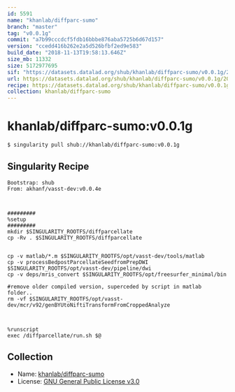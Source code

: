 ```yaml
---
id: 5591
name: "khanlab/diffparc-sumo"
branch: "master"
tag: "v0.0.1g"
commit: "a7b99cccdcf5fdb16bbbe876aba5725b6d67d157"
version: "ccedd416b262e2a5d526bfbf2ed9e583"
build_date: "2018-11-13T19:58:13.646Z"
size_mb: 11332
size: 5172977695
sif: "https://datasets.datalad.org/shub/khanlab/diffparc-sumo/v0.0.1g/2018-11-13-a7b99ccc-ccedd416/ccedd416b262e2a5d526bfbf2ed9e583.simg"
url: https://datasets.datalad.org/shub/khanlab/diffparc-sumo/v0.0.1g/2018-11-13-a7b99ccc-ccedd416/
recipe: https://datasets.datalad.org/shub/khanlab/diffparc-sumo/v0.0.1g/2018-11-13-a7b99ccc-ccedd416/Singularity
collection: khanlab/diffparc-sumo
---
```


# khanlab/diffparc-sumo:v0.0.1g

```bash
$ singularity pull shub://khanlab/diffparc-sumo:v0.0.1g
```

## Singularity Recipe

```singularity
Bootstrap: shub
From: akhanf/vasst-dev:v0.0.4e



#########
%setup
#########
mkdir $SINGULARITY_ROOTFS/diffparcellate
cp -Rv . $SINGULARITY_ROOTFS/diffparcellate


cp -v matlab/*.m $SINGULARITY_ROOTFS/opt/vasst-dev/tools/matlab
cp -v processBedpostParcellateSeedfromPrepDWI $SINGULARITY_ROOTFS/opt/vasst-dev/pipeline/dwi
cp -v deps/mris_convert $SINGULARITY_ROOTFS/opt/freesurfer_minimal/bin

#remove older compiled version, superceded by script in matlab folder..
rm -vf $SINGULARITY_ROOTFS/opt/vasst-dev/mcr/v92/genBYUtoNiftiTransformFromCroppedAnalyze



%runscript
exec /diffparcellate/run.sh $@
```

## Collection

 - Name: [khanlab/diffparc-sumo](https://github.com/khanlab/diffparc-sumo)
 - License: [GNU General Public License v3.0](https://api.github.com/licenses/gpl-3.0)

